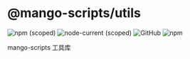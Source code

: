 # @mango-scripts/utils

![npm (scoped)](https://img.shields.io/npm/v/@mango-scripts/utils) ![node-current (scoped)](https://img.shields.io/node/v/@mango-scripts/utils) ![GitHub](https://img.shields.io/github/license/Albertlin0923/mango-scripts) ![npm](https://img.shields.io/npm/dt/@mango-scripts/utils)

mango-scripts 工具库
